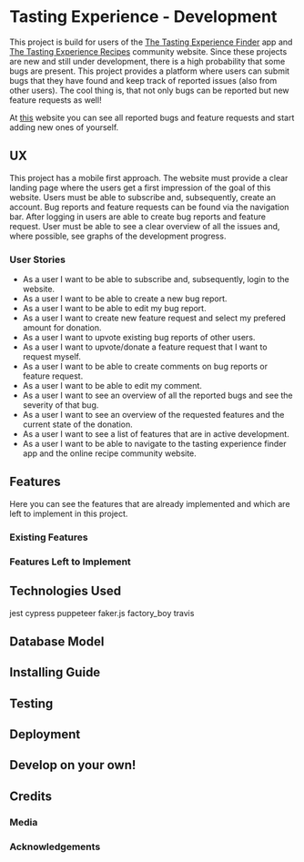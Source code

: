# Tasting Experience - Development
This project is build for users of the [The Tasting Experience Finder](https://github.com/Seboeb/ci-2nd-milestone) app and [The Tasting Experience Recipes](https://github.com/Seboeb/ci-3rd-milestone) community website. Since these projects are new and still under development, there is a high probability that some bugs are present. This project provides a platform where users can submit bugs that they have found and keep track of reported issues (also from other users). The cool thing is, that not only bugs can be reported but new feature requests as well!

At [this](https://the-tasting-experience-dev.herokuapp.com/) website you can see all reported bugs and feature requests and start adding new ones of yourself.

## UX
This project has a mobile first approach. The website must provide a clear landing page where the users get a first impression of the goal of this website. Users must be able to subscribe and, subsequently, create an account. Bug reports and feature requests can be found via the navigation bar. After logging in users are able to create bug reports and feature request. User must be able to see a clear overview of all the issues and, where possible, see graphs of the development progress.

  ### User Stories
  - As a user I want to be able to subscribe and, subsequently, login to the website.
  - As a user I want to be able to create a new bug report.
  - As a user I want to be able to edit my bug report.
  - As a user I want to create new feature request and select my prefered amount for donation.
  - As a user I want to upvote existing bug reports of other users.
  - As a user I want to upvote/donate a feature request that I want to request myself.
  - As a user I want to be able to create comments on bug reports or feature request.
  - As a user I want to be able to edit my comment.
  - As a user I want to see an overview of all the reported bugs and see the severity of that bug.
  - As a user I want to see an overview of the requested features and the current state of the donation.
  - As a user I want to see a list of features that are in active development.
  - As a user I want to be able to navigate to the tasting experience finder app and the online recipe community website.


## Features
Here you can see the features that are already implemented and which are left to implement in this project.

  ### Existing Features

  ### Features Left to Implement

## Technologies Used

jest
cypress
puppeteer
faker.js
factory_boy
travis

## Database Model

## Installing Guide

## Testing

## Deployment

## Develop on your own!

## Credits

  ### Media

  ### Acknowledgements